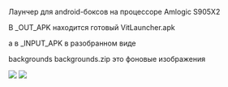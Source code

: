 Лаунчер для android-боксов на процессоре Amlogic S905X2     

В _OUT_APK находится готовый VitLauncher.apk     

а в _INPUT_APK в разобранном виде     

backgrounds backgrounds.zip это фоновые изображения     

<img src="https://raw.githubusercontent.com/VitaliyVstyle/VitaliyVstyle.github.io/master/files/android/VitLauncher/image_01.png"/>     

<img src="https://raw.githubusercontent.com/VitaliyVstyle/VitaliyVstyle.github.io/master/files/android/VitLauncher/image_02.png"/>

